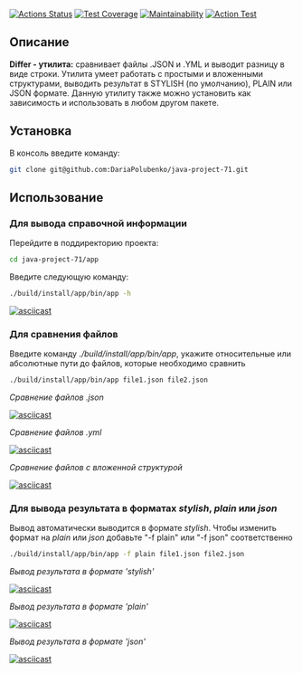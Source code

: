 [![Actions Status](https://github.com/DariaPolubenko/java-project-71/actions/workflows/hexlet-check.yml/badge.svg)](https://github.com/DariaPolubenko/java-project-71/actions)
[![Test Coverage](https://api.codeclimate.com/v1/badges/2e9106abf701b80f8eb4/test_coverage)](https://codeclimate.com/github/DariaPolubenko/java-project-71/test_coverage)
[![Maintainability](https://api.codeclimate.com/v1/badges/2e9106abf701b80f8eb4/maintainability)](https://codeclimate.com/github/DariaPolubenko/java-project-71/maintainability)
[![Action Test](https://github.com/DariaPolubenko/java-project-71/actions/workflows/main.yml/badge.svg)](https://github.com/DariaPolubenko/java-project-71/actions)


## Описание
**Differ - утилита:**
сравнивает файлы .JSON и .YML и выводит разницу в виде строки.
Утилита умеет работать с простыми и вложенными структурами, выводить результат в STYLISH (по умолчанию), PLAIN или JSON формате.
Данную утилиту также можно установить как зависимость и использовать в любом другом пакете.


## Установка
В консоль введите команду:
```bash
git clone git@github.com:DariaPolubenko/java-project-71.git
```


## Использование

### Для вывода справочной информации
Перейдите в поддиректорию проекта:
```bash
cd java-project-71/app
```

Введите следующую команду:
```bash
./build/install/app/bin/app -h
```
[![asciicast](https://asciinema.org/a/657399.svg)](https://asciinema.org/a/657399)



### Для сравнения файлов
Введите команду _./build/install/app/bin/app_, укажите относительные или абсолютные пути до файлов, которые необходимо сравнить
```bash
./build/install/app/bin/app file1.json file2.json
```

_Сравнение файлов .json_

[![asciicast](https://asciinema.org/a/657400.svg)](https://asciinema.org/a/657400)


_Сравнение файлов .yml_

[![asciicast](https://asciinema.org/a/657401.svg)](https://asciinema.org/a/657401)


_Сравнение файлов с вложенной структурой_

[![asciicast](https://asciinema.org/a/657397.svg)](https://asciinema.org/a/657397)



### Для вывода результата в форматах _stylish_, _plain_ или _json_
Вывод автоматически выводится в формате _stylish_.
Чтобы изменить формат на _plain_ или _json_  добавьте "-f plain" или "-f json" соответственно
```bash
./build/install/app/bin/app -f plain file1.json file2.json
```

_Вывод результата в формате 'stylish'_

[![asciicast](https://asciinema.org/a/657402.svg)](https://asciinema.org/a/657402)

_Вывод результата в формате 'plain'_

[![asciicast](https://asciinema.org/a/657404.svg)](https://asciinema.org/a/657404)

_Вывод результата в формате 'json'_

[![asciicast](https://asciinema.org/a/657405.svg)](https://asciinema.org/a/657405)




